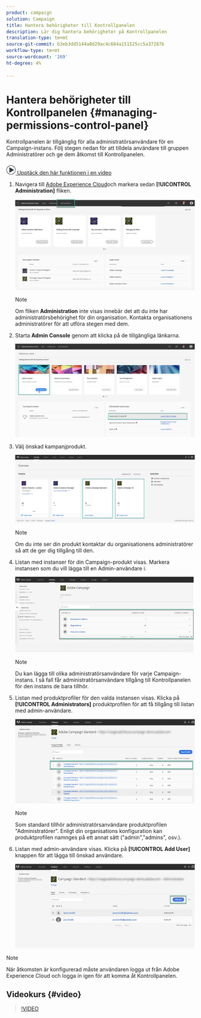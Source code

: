 ```yaml
---
product: campaign
solution: Campaign
title: Hantera behörigheter till Kontrollpanelen
description: Lär dig hantera behörigheter på Kontrollpanelen
translation-type: tm+mt
source-git-commit: b3eb3dd5144a0d29ac4c684a151525cc5a37287b
workflow-type: tm+mt
source-wordcount: '269'
ht-degree: 4%

---
```



# Hantera behörigheter till Kontrollpanelen {#managing-permissions-control-panel}

Kontrollpanelen är tillgänglig för alla administratörsanvändare för en Campaign-instans. Följ stegen nedan för att tilldela användare till gruppen Administratörer och ge dem åtkomst till Kontrollpanelen.

![](assets/do-not-localize/how-to-video.png)[ Upptäck den här funktionen i en video](#video)

1. Navigera till [Adobe Experience Cloud](https://experiencecloud.adobe.com/)och markera sedan **[!UICONTROL Administration]** fliken.

   ![](assets/do-not-localize/control_panel_add_user1.png)

   >[!NOTE]
   >
   >Om fliken <b>Administration</b> inte visas innebär det att du inte har administratörsbehörighet för din organisation. Kontakta organisationens administratörer för att utföra stegen med dem.

1. Starta **Admin Console** genom att klicka på de tillgängliga länkarna.

   ![](assets/do-not-localize/control_panel_admin1.png)

1. Välj önskad kampanjprodukt.

   ![](assets/do-not-localize/control_panel_add_user3.png)

   >[!NOTE]
   >
   >Om du inte ser din produkt kontaktar du organisationens administratörer så att de ger dig tillgång till den.

1. Listan med instanser för din Campaign-produkt visas. Markera instansen som du vill lägga till en Admin-användare i.

   ![](assets/do-not-localize/control_panel_add_user4.png)

   >[!NOTE]
   >
   >Du kan lägga till olika administratörsanvändare för varje Campaign-instans. I så fall får administratörsanvändare tillgång till Kontrollpanelen för den instans de bara tillhör.

1. Listan med produktprofiler för den valda instansen visas. Klicka på **[!UICONTROL Administrators]** produktprofilen för att få tillgång till listan med admin-användare.

   ![](assets/do-not-localize/control_panel_add_user_5.png)

   >[!NOTE]
   >
   >Som standard tillhör administratörsanvändare produktprofilen &quot;Administratörer&quot;. Enligt din organisations konfiguration kan produktprofilen namnges på ett annat sätt (&quot;admin&quot;,&quot;admins&quot;, osv.).

1. Listan med admin-användare visas. Klicka på **[!UICONTROL Add User]** knappen för att lägga till önskad användare.

   ![](assets/do-not-localize/control_panel_add_user_6.png)

>[!NOTE]
>
>När åtkomsten är konfigurerad måste användaren logga ut från Adobe Experience Cloud och logga in igen för att komma åt Kontrollpanelen.

## Videokurs {#video}

>[!VIDEO](https://video.tv.adobe.com/v/27147?quality=12)

